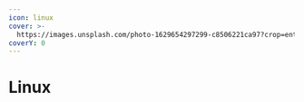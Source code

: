 ```yaml
---
icon: linux
cover: >-
  https://images.unsplash.com/photo-1629654297299-c8506221ca97?crop=entropy&cs=srgb&fm=jpg&ixid=M3wxOTcwMjR8MHwxfHNlYXJjaHwxfHxsaW51eHxlbnwwfHx8fDE3NDU3MDExMTN8MA&ixlib=rb-4.0.3&q=85
coverY: 0
---
```


# Linux


